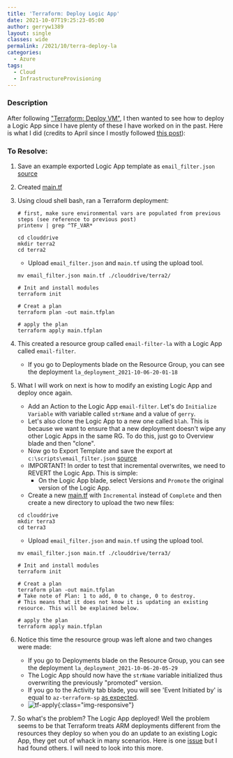 ```yaml
---
title: 'Terraform: Deploy Logic App'
date: 2021-10-07T19:25:23-05:00
author: gerryw1389
layout: single
classes: wide
permalink: /2021/10/terra-deploy-la
categories:
  - Azure
tags:
  - Cloud
  - InfrastructureProvisioning
---
```

<!--more-->

### Description

After following ["Terraform: Deploy VM"](https://automationadmin.com/2021/10/terra-deploy-vm), I then wanted to see how to deploy a Logic App since I have plenty of these I have worked on in the past. Here is what I did (credits to April since I mostly followed [this post](https://azapril.dev/2021/04/12/deploying-a-logicapp-with-terraform/)):


### To Resolve:

1. Save an example exported Logic App template as `email_filter.json` [source](https://github.com/gerryw1389/terraform-examples/blob/main/2021-10-07-terra-deploy-la/email-filter-1/email_filter.json)

2. Created [main.tf](https://github.com/gerryw1389/terraform-examples/blob/main/2021-10-07-terra-deploy-la/email-filter-1/main.tf)

3. Using cloud shell bash, ran a Terraform deployment:

   ```shell
   # first, make sure environmental vars are populated from previous steps (see reference to previous post)
   printenv | grep ^TF_VAR*

   cd clouddrive
   mkdir terra2
   cd terra2
   ```

   - Upload `email_filter.json` and `main.tf` using the upload tool.
   
   ```shell
   mv email_filter.json main.tf ./clouddrive/terra2/

   # Init and install modules
   terraform init

   # Creat a plan
   terraform plan -out main.tfplan

   # apply the plan
   terraform apply main.tfplan
   ```

4. This created a resource group called `email-filter-la` with a Logic App called `email-filter`. 

   - If you go to Deployments blade on the Resource Group, you can see the deployment `la_deployment_2021-10-06-20-01-18`

5. What I will work on next is how to modify an existing Logic App and deploy once again.

   - Add an Action to the Logic App `email-filter`. Let's do `Initialize Variable` with variable called `strName` and a value of `gerry`.
   - Let's also clone the Logic App to a new one called `blah`. This is because we want to ensure that a new deployment doesn't wipe any other Logic Apps in the same RG. To do this, just go to Overview blade and then "clone".
   - Now go to Export Template and save the export at `c:\scripts\email_filter.json` [source](https://github.com/gerryw1389/terraform-examples/blob/main/2021-10-07-terra-deploy-la/email-filter-2/email_filter.json)
   - IMPORTANT! In order to test that incremental overwrites, we need to REVERT the Logic App. This is simple:
     - On the Logic App blade, select Versions and `Promote` the original version of the Logic App.
   - Create a new [main.tf](https://github.com/gerryw1389/terraform-examples/blob/main/2021-10-07-terra-deploy-la/email-filter-2/main.tf) with `Incremental` instead of `Complete` and then create a new directory to upload the two new files:

   ```shell
   cd clouddrive
   mkdir terra3
   cd terra3
   ```

   - Upload `email_filter.json` and `main.tf` using the upload tool.
   
   ```shell
   mv email_filter.json main.tf ./clouddrive/terra3/

   # Init and install modules
   terraform init

   # Creat a plan
   terraform plan -out main.tfplan
   # Take note of Plan: 1 to add, 0 to change, 0 to destroy.
   # This means that it does not know it is updating an existing resource. This will be explained below.

   # apply the plan
   terraform apply main.tfplan
   ```

6. Notice this time the resource group was left alone and two changes were made:

   - If you go to Deployments blade on the Resource Group, you can see the deployment `la_deployment_2021-10-06-20-05-29`
   - The Logic App should now have the `strName` variable initialized thus overwriting the previously "promoted" version.
   - If you go to the Activity tab blade, you will see 'Event Initiated by' is equal to `az-terraform-sp` [as expected](https://automationadmin.com/2021/10/create-terra-az-ad-app).
   - ![tf-apply](https://automationadmin.com/assets/images/uploads/2021/10/tf-apply.jpg){:class="img-responsive"}

7. So what's the problem? The Logic App deployed! Well the problem seems to be that Terraform treats ARM deployments different from the resources they deploy so when you do an update to an existing Logic App, they get out of whack in many scenarios. Here is one [issue](https://github.com/hashicorp/terraform-provider-azurerm/issues/6045) but I had found others. I will need to look into this more.


